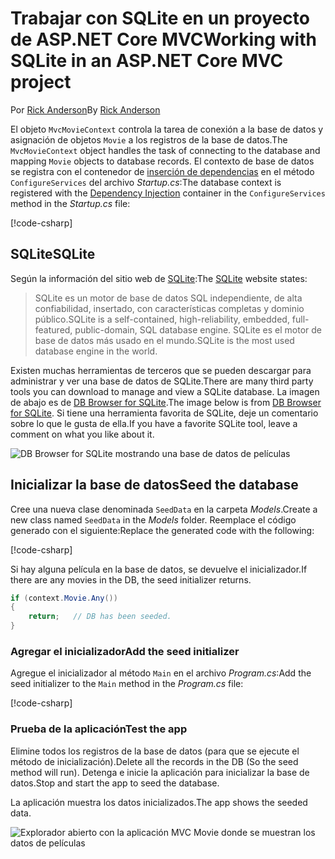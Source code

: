 # <a name="working-with-sqlite-in-an-aspnet-core-mvc-project"></a><span data-ttu-id="eb67d-101">Trabajar con SQLite en un proyecto de ASP.NET Core MVC</span><span class="sxs-lookup"><span data-stu-id="eb67d-101">Working with SQLite in an ASP.NET Core MVC project</span></span>

<span data-ttu-id="eb67d-102">Por [Rick Anderson](https://twitter.com/RickAndMSFT)</span><span class="sxs-lookup"><span data-stu-id="eb67d-102">By [Rick Anderson](https://twitter.com/RickAndMSFT)</span></span>

<span data-ttu-id="eb67d-103">El objeto `MvcMovieContext` controla la tarea de conexión a la base de datos y asignación de objetos `Movie` a los registros de la base de datos.</span><span class="sxs-lookup"><span data-stu-id="eb67d-103">The `MvcMovieContext` object handles the task of connecting to the database and mapping `Movie` objects to database records.</span></span> <span data-ttu-id="eb67d-104">El contexto de base de datos se registra con el contenedor de [inserción de dependencias](xref:fundamentals/dependency-injection) en el método `ConfigureServices` del archivo *Startup.cs*:</span><span class="sxs-lookup"><span data-stu-id="eb67d-104">The database context is registered with the [Dependency Injection](xref:fundamentals/dependency-injection) container in the `ConfigureServices` method in the *Startup.cs* file:</span></span>

[!code-csharp[](../../tutorials/first-mvc-app-xplat/start-mvc/sample/MvcMovie/Startup.cs?name=snippet2&highlight=6-8)]

## <a name="sqlite"></a><span data-ttu-id="eb67d-105">SQLite</span><span class="sxs-lookup"><span data-stu-id="eb67d-105">SQLite</span></span>

<span data-ttu-id="eb67d-106">Según la información del sitio web de [SQLite](https://www.sqlite.org/):</span><span class="sxs-lookup"><span data-stu-id="eb67d-106">The [SQLite](https://www.sqlite.org/) website states:</span></span>

> <span data-ttu-id="eb67d-107">SQLite es un motor de base de datos SQL independiente, de alta confiabilidad, insertado, con características completas y dominio público.</span><span class="sxs-lookup"><span data-stu-id="eb67d-107">SQLite is a self-contained, high-reliability, embedded, full-featured, public-domain, SQL database engine.</span></span> <span data-ttu-id="eb67d-108">SQLite es el motor de base de datos más usado en el mundo.</span><span class="sxs-lookup"><span data-stu-id="eb67d-108">SQLite is the most used database engine in the world.</span></span>

<span data-ttu-id="eb67d-109">Existen muchas herramientas de terceros que se pueden descargar para administrar y ver una base de datos de SQLite.</span><span class="sxs-lookup"><span data-stu-id="eb67d-109">There are many third party tools you can download to manage and view a SQLite database.</span></span> <span data-ttu-id="eb67d-110">La imagen de abajo es de [DB Browser for SQLite](http://sqlitebrowser.org/).</span><span class="sxs-lookup"><span data-stu-id="eb67d-110">The image below is from [DB Browser for SQLite](http://sqlitebrowser.org/).</span></span> <span data-ttu-id="eb67d-111">Si tiene una herramienta favorita de SQLite, deje un comentario sobre lo que le gusta de ella.</span><span class="sxs-lookup"><span data-stu-id="eb67d-111">If you have a favorite SQLite tool, leave a comment on what you like about it.</span></span>

![DB Browser for SQLite mostrando una base de datos de películas](../../tutorials/first-mvc-app-xplat/working-with-sql/_static/dbb.png)

## <a name="seed-the-database"></a><span data-ttu-id="eb67d-113">Inicializar la base de datos</span><span class="sxs-lookup"><span data-stu-id="eb67d-113">Seed the database</span></span>

<span data-ttu-id="eb67d-114">Cree una nueva clase denominada `SeedData` en la carpeta *Models*.</span><span class="sxs-lookup"><span data-stu-id="eb67d-114">Create a new class named `SeedData` in the *Models* folder.</span></span> <span data-ttu-id="eb67d-115">Reemplace el código generado con el siguiente:</span><span class="sxs-lookup"><span data-stu-id="eb67d-115">Replace the generated code with the following:</span></span>

[!code-csharp[](../../tutorials/first-mvc-app/start-mvc/sample/MvcMovie/Models/SeedData.cs?name=snippet_1)]

<span data-ttu-id="eb67d-116">Si hay alguna película en la base de datos, se devuelve el inicializador.</span><span class="sxs-lookup"><span data-stu-id="eb67d-116">If there are any movies in the DB, the seed initializer returns.</span></span>

```csharp
if (context.Movie.Any())
{
    return;   // DB has been seeded.
}
```

<a name="si"></a>
### <a name="add-the-seed-initializer"></a><span data-ttu-id="eb67d-117">Agregar el inicializador</span><span class="sxs-lookup"><span data-stu-id="eb67d-117">Add the seed initializer</span></span>

<span data-ttu-id="eb67d-118">Agregue el inicializador al método `Main` en el archivo *Program.cs*:</span><span class="sxs-lookup"><span data-stu-id="eb67d-118">Add the seed initializer to the `Main` method in the *Program.cs* file:</span></span>

[!code-csharp[](../../tutorials/first-mvc-app/start-mvc/sample/MvcMovie/Program.cs?highlight=6,16-32)]

### <a name="test-the-app"></a><span data-ttu-id="eb67d-119">Prueba de la aplicación</span><span class="sxs-lookup"><span data-stu-id="eb67d-119">Test the app</span></span>

<span data-ttu-id="eb67d-120">Elimine todos los registros de la base de datos (para que se ejecute el método de inicialización).</span><span class="sxs-lookup"><span data-stu-id="eb67d-120">Delete all the records in the DB (So the seed method will run).</span></span> <span data-ttu-id="eb67d-121">Detenga e inicie la aplicación para inicializar la base de datos.</span><span class="sxs-lookup"><span data-stu-id="eb67d-121">Stop and start the app to seed the database.</span></span>
   
<span data-ttu-id="eb67d-122">La aplicación muestra los datos inicializados.</span><span class="sxs-lookup"><span data-stu-id="eb67d-122">The app shows the seeded data.</span></span>

![Explorador abierto con la aplicación MVC Movie donde se muestran los datos de películas](../../tutorials/first-mvc-app/working-with-sql/_static/m55.png)
